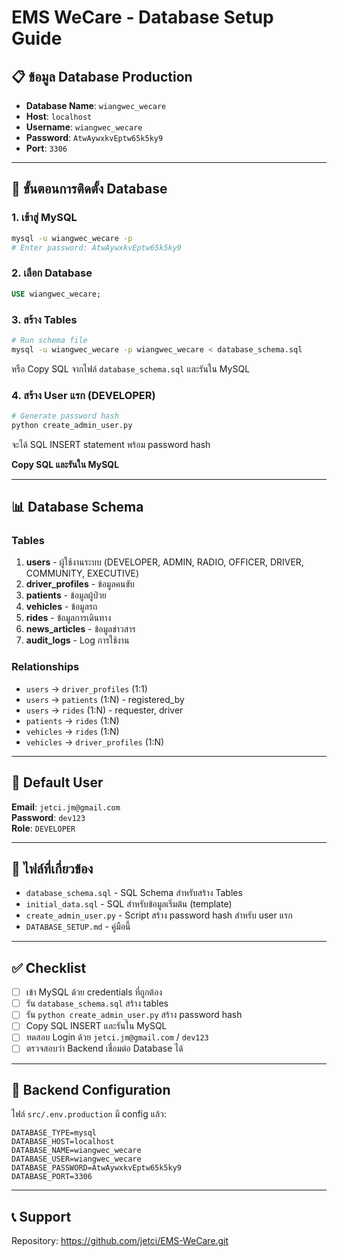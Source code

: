 # EMS WeCare - Database Setup Guide

## 📋 ข้อมูล Database Production

- **Database Name**: `wiangwec_wecare`
- **Host**: `localhost`
- **Username**: `wiangwec_wecare`
- **Password**: `AtwAywxkvEptw65k5ky9`
- **Port**: `3306`

---

## 🚀 ขั้นตอนการติดตั้ง Database

### 1. เข้าสู่ MySQL

```bash
mysql -u wiangwec_wecare -p
# Enter password: AtwAywxkvEptw65k5ky9
```

### 2. เลือก Database

```sql
USE wiangwec_wecare;
```

### 3. สร้าง Tables

```bash
# Run schema file
mysql -u wiangwec_wecare -p wiangwec_wecare < database_schema.sql
```

หรือ Copy SQL จากไฟล์ `database_schema.sql` และรันใน MySQL

### 4. สร้าง User แรก (DEVELOPER)

```bash
# Generate password hash
python create_admin_user.py
```

จะได้ SQL INSERT statement พร้อม password hash

**Copy SQL และรันใน MySQL**

---

## 📊 Database Schema

### Tables

1. **users** - ผู้ใช้งานระบบ (DEVELOPER, ADMIN, RADIO, OFFICER, DRIVER, COMMUNITY, EXECUTIVE)
2. **driver_profiles** - ข้อมูลคนขับ
3. **patients** - ข้อมูลผู้ป่วย
4. **vehicles** - ข้อมูลรถ
5. **rides** - ข้อมูลการเดินทาง
6. **news_articles** - ข้อมูลข่าวสาร
7. **audit_logs** - Log การใช้งาน

### Relationships

- `users` → `driver_profiles` (1:1)
- `users` → `patients` (1:N) - registered_by
- `users` → `rides` (1:N) - requester, driver
- `patients` → `rides` (1:N)
- `vehicles` → `rides` (1:N)
- `vehicles` → `driver_profiles` (1:N)

---

## 🔑 Default User

**Email**: `jetci.jm@gmail.com`  
**Password**: `dev123`  
**Role**: `DEVELOPER`

---

## 📝 ไฟล์ที่เกี่ยวข้อง

- `database_schema.sql` - SQL Schema สำหรับสร้าง Tables
- `initial_data.sql` - SQL สำหรับข้อมูลเริ่มต้น (template)
- `create_admin_user.py` - Script สร้าง password hash สำหรับ user แรก
- `DATABASE_SETUP.md` - คู่มือนี้

---

## ✅ Checklist

- [ ] เข้า MySQL ด้วย credentials ที่ถูกต้อง
- [ ] รัน `database_schema.sql` สร้าง tables
- [ ] รัน `python create_admin_user.py` สร้าง password hash
- [ ] Copy SQL INSERT และรันใน MySQL
- [ ] ทดสอบ Login ด้วย `jetci.jm@gmail.com` / `dev123`
- [ ] ตรวจสอบว่า Backend เชื่อมต่อ Database ได้

---

## 🔧 Backend Configuration

ไฟล์ `src/.env.production` มี config แล้ว:

```env
DATABASE_TYPE=mysql
DATABASE_HOST=localhost
DATABASE_NAME=wiangwec_wecare
DATABASE_USER=wiangwec_wecare
DATABASE_PASSWORD=AtwAywxkvEptw65k5ky9
DATABASE_PORT=3306
```

---

## 📞 Support

Repository: https://github.com/jetci/EMS-WeCare.git
